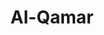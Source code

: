 ---
title: "Al-Qamar"
arabic: "القمر"
no: 54
arabic_no: ٥٤
ayah: 55
slug: al-qamar
prev: an-najm
next: ar-rahman
---